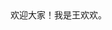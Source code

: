 <!DOCTYPE html>
<html lang="en">
<head>
    <meta charset="UTF-8">
    <title>Title</title>
    <link rel="stylesheet" href="style.css">
</head>
<body>
<div>欢迎大家！我是王欢欢。</div>
</body>
</html>
